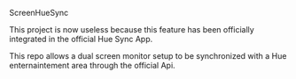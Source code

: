 ScreenHueSync

This project is now useless because this feature has been officially integrated in the official Hue Sync App.

This repo allows a dual screen monitor setup to be synchronized with a Hue enternaintement area through the official Api.
